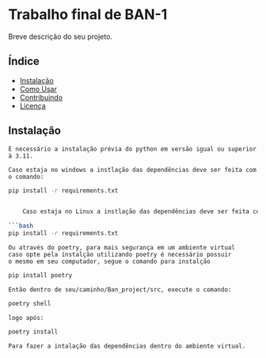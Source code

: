 # Trabalho final de BAN-1

Breve descrição do seu projeto.

## Índice

- [Instalação](#instalação)
- [Como Usar](#como-usar)
- [Contribuindo](#contribuindo)
- [Licença](#licença)

## Instalação
    É necessário a instalação prévia do python em versão igual ou superior à 3.11.

    Caso estaja no windows a instlação das dependências deve ser feita com o comando:

```bash
pip install -r requirements.txt


    Caso estaja no Linux a instlação das dependências deve ser feita com o comando:

```bash
pip install -r requirements.txt 

```

    Ou através do poetry, para mais segurança em um ambiente virtual
    caso opte pela instalção utilizando poetry é necessário possuir 
    o mesmo em seu computador, segue o comando para instalção

```bash
pip install poetry
```

    Então dentro de seu/caminho/Ban_project/src, execute o comando:

```bash
poetry shell
```

    logo após:

```bash
poetry install
```
    Para fazer a intalação das dependências dentro do ambiente virtual. 


